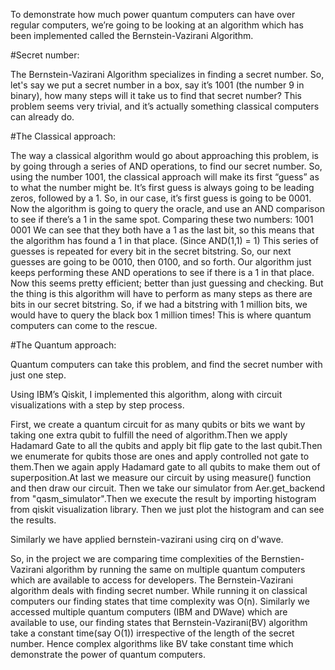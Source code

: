 To demonstrate how much power quantum computers can have over regular computers, we’re going to be looking at an algorithm which has been implemented called the Bernstein-Vazirani Algorithm.

#Secret number:

The Bernstein-Vazirani Algorithm specializes in finding a secret number.
So, let's say we put a secret number in a box, say it’s 1001 (the number 9 in binary), how many steps will it take us to find that secret number?
This problem seems very trivial, and it’s actually something classical computers can already do.

#The Classical approach:

The way a classical algorithm would go about approaching this problem, is by going through a series of AND operations, to find our secret number.
So, using the number 1001, the classical approach will make its first “guess” as to what the number might be. It’s first guess is always going to be leading zeros, followed by a 1.
So, in our case, it’s first guess is going to be 0001. Now the algorithm is going to query the oracle, and use an AND comparison to see if there’s a 1 in the same spot.
Comparing these two numbers:
1001
0001
We can see that they both have a 1 as the last bit, so this means that the algorithm has found a 1 in that place. (Since AND(1,1) = 1)
This series of guesses is repeated for every bit in the secret bitstring. So, our next guesses are going to be 0010, then 0100, and so forth. Our algorithm just keeps performing these AND operations to see if there is a 1 in that place.
Now this seems pretty efficient; better than just guessing and checking. But the thing is this algorithm will have to perform as many steps as there are bits in our secret bitstring. So, if we had a bitstring with 1 million bits, we would have to query the black box 1 million times!
This is where quantum computers can come to the rescue.

#The Quantum approach:

Quantum computers can take this problem, and find the secret number with just one step.

Using IBM’s Qiskit, I implemented this algorithm, along with circuit visualizations with a step by step process.

First, we create a quantum circuit for as many qubits or bits we want by taking one extra qubit to fulfill the need of algorithm.Then we apply Hadamard Gate to all the qubits and apply bit flip gate to the last qubit.Then we enumerate for qubits those are ones and apply controlled not gate to them.Then we again apply Hadamard gate to all qubits to make them out of superposition.At last we measure our circuit by using measure() function and then draw our circuit.
Then we take our simulator from Aer.get_backend from "qasm_simulator".Then we execute the result by importing histogram from qiskit visualization library.
Then we just plot the histogram and can see the results.

Similarly we have applied bernstein-vazirani using cirq on d'wave.


So, in the project we are comparing time complexities of the Bernstien-Vazirani algorithm by running the same on multiple quantum computers which are available to access for developers.
The Bernstein-Vazirani algorithm deals with finding secret number.
While running it on classical computers our finding states that time complexity was O(n).
Similarly we accessed multiple quantum computers (IBM and DWave) which are available to use, our finding states that Bernstein-Vazirani(BV) algorithm take a constant time(say O(1)) irrespective
of the length of the secret number. Hence complex algorithms like BV take constant time which demonstrate the power of quantum computers. 
